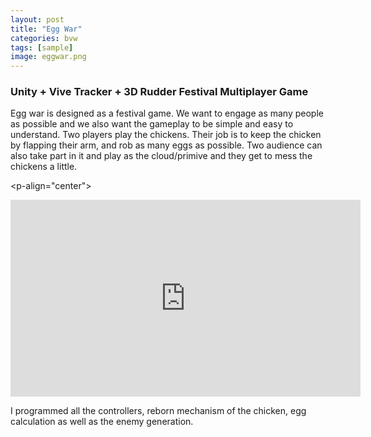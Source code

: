 ```yaml
---
layout: post
title: "Egg War"
categories: bvw
tags: [sample]
image: eggwar.png
---
```

### Unity + Vive Tracker + 3D Rudder   Festival Multiplayer Game

Egg war is designed as a festival game. We want to engage as many people as possible and we also want the gameplay to be simple and easy to understand. Two players play the chickens. Their job is to keep the chicken by flapping their arm, and rob as many eggs as possible. Two audience can also take part in it and play as the cloud/primive and they get to mess the chickens a little. 

<p-align="center">
<iframe width="560" height="315" src="https://www.youtube.com/embed/tfmUbINSamM" title="YouTube video player" frameborder="0" allow="accelerometer; autoplay; clipboard-write; encrypted-media; gyroscope; picture-in-picture" allowfullscreen></iframe>
</p>

I programmed all the controllers, reborn mechanism of the chicken, egg calculation as well as the enemy generation. 